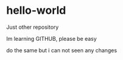 # hello-world
Just other repository


Im learning GITHUB, please be easy


do the same 
but i can not seen any changes

